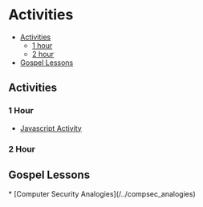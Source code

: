 # Activities
* [Activities](#activities)
	* [1 hour](#1_hour)
	* [2 hour](#2_hour)
* [Gospel Lessons](#gospel_lessons)

<h2 id="activities">Activities</h2>

<h3 id="1_hour">1 Hour</h3>

* [Javascript Activity](/../javascript_activity)

<h3 id="2_hour">2 Hour</h3>

<h2 id="gospel_lesson">Gospel Lessons</h2>
* [Computer Security Analogies](/../compsec_analogies)




